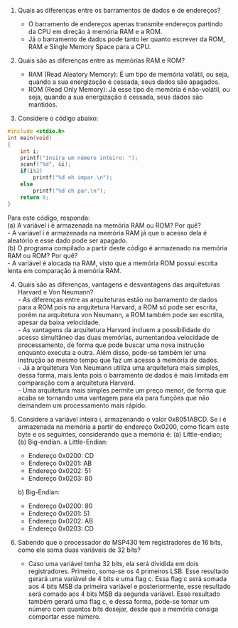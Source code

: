 1.	Quais as diferenças entre os barramentos de dados e de endereços?
	- O barramento de endereços apenas transmite endereços partindo da CPU em direção à memória RAM e a ROM.
	- Já o barramento de dados pode tanto ler quanto escrever da ROM, RAM e Single Memory Space para a CPU.

2.	Quais são as diferenças entre as memórias RAM e ROM?
	- RAM (Read Aleatory Memory): É um tipo de memória volátil, ou seja, quando a sua energização é cessada, seus dados são apagados.
	- ROM (Read Only Memory): Já esse tipo de memória é não-volátil, ou seja, quando a sua energização é cessada, seus dados são mantidos.

3.	Considere o código abaixo:

```C
#include <stdio.h>
int main(void)
{
	int i;
	printf("Insira um número inteiro: ");
	scanf("%d", &i);
	if(i%2)
		printf("%d eh impar.\n");
	else
		printf("%d eh par.\n");
	return 0;
}
```

Para este código, responda:\
	(a) A variável i é armazenada na memória RAM ou ROM? Por quê?\
	- A variável i é armazenada na memória RAM já que o acesso dela é aleatório e esse dado pode ser apagado.\
	(b) O programa compilado a partir deste código é armazenado na memória RAM ou ROM? Por quê?\
	- A variável é alocada na RAM, visto que a memória ROM possui escrita lenta em comparação à memória RAM.
		
4.	Quais são as diferenças, vantagens e desvantagens das arquiteturas Harvard e Von Neumann?\
		- As diferenças entre as arquiteturas estão no barramento de dados para a ROM pois na arquitetura Harvard, a ROM só pode ser escrita, porém na arquitetura von Neumann, a ROM também pode ser escrtita, apesar da baixa velocidade.\
		- As vantagens da arquitetura Harvard incluem a possibilidade do acesso simultâneo das duas memórias, aumentandoa velocidade de processamento, de forma que pode buscar uma nova instrução enquanto executa a outra. Além disso, pode-se também ler uma instrução ao mesmo tempo que faz um acesso à memória de dados.\
		- Já a arquitetura Von Neumann utiliza uma arquitetura mais simples, dessa forma, mais lenta pois o barramento de dados é mais limitada em comparação com a arquitetura Harvard.\
		- Uma arquitetura mais simples permite um preço menor, de forma que acaba se tornando uma vantagem para ela para funções que não demandem um processamento mais rápido.
		
5.	Considere a variável inteira i, armazenando o valor 0x8051ABCD. Se i é armazenada na memória a partir do endereço 0x0200, como ficam este byte e os seguintes, considerando que a memória é: (a) Little-endian; (b) Big-endian.
	a Little-Endian:
	- Endereço 0x0200: CD 
	- Endereço 0x0201: AB
	- Endereço 0x0202: 51
	- Endereço 0x0203: 80
	
	b) Big-Endian:
	- Endereço 0x0200: 80 
	- Endereço 0x0201: 51
	- Endereço 0x0202: AB
	- Endereço 0x0203: CD
	
6.	Sabendo que o processador do MSP430 tem registradores de 16 bits, como ele soma duas variáveis de 32 bits?
	- Caso uma variável tenha 32 bits, ela será dividida em dois registradores. Primeiro, soma-se os 4 primeiros LSB. Esse resultado gerará uma variável de 4 bits e uma flag c. Essa flag c será somada aos 4 bits MSB da primeira variável e posteriormente, esse resultado será comado aos 4 bits MSB da segunda variável. Esse resultado também gerará uma flag c, e dessa forma, pode-se tomar um número com quantos bits desejar, desde que a memória consiga comportar esse número.
